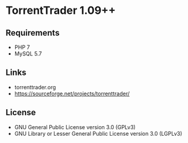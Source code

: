 # TorrentTrader 1.09++

## Requirements
- PHP 7
- MySQL 5.7

## Links
- torrenttrader.org
- https://sourceforge.net/projects/torrenttrader/

## License
- GNU General Public License version 3.0 (GPLv3)
- GNU Library or Lesser General Public License version 3.0 (LGPLv3)
